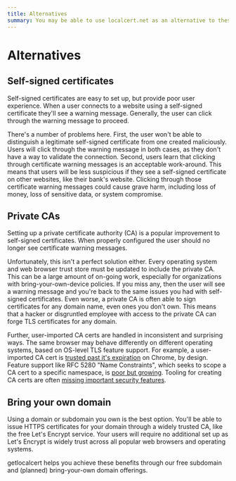 ```yaml
---
title: Alternatives
summary: You may be able to use localcert.net as an alternative to these technologies
---
```


# Alternatives

## Self-signed certificates

Self-signed certificates are easy to set up, but provide poor user experience.
When a user connects to a website using a self-signed certificate they'll see a warning message.
Generally, the user can click through the warning message to proceed.

There's a number of problems here.
First, the user won't be able to distinguish a legitimate self-signed certificate from one created maliciously.
Users will click through the warning message in both cases, as they don't have a way to validate the connection.
Second, users learn that clicking through certificate warning messages is an acceptable work-around.
This means that users will be less suspicious if they see a self-signed certificate on other websites, like their bank's website.
Clicking through those certificate warning messages could cause grave harm, including loss of money, loss of sensitive data, or system compromise.

## Private CAs

Setting up a private certificate authority (CA) is a popular improvement to self-signed certificates.
When properly configured the user should no longer see certificate warning messages.

Unfortunately, this isn't a perfect solution either.
Every operating system and web browser trust store must be updated to include the private CA.
This can be a large amount of on-going work, especially for organizations with bring-your-own-device policies.
If you miss any, then the user will see a warning message and you're back to the same issues you had with self-signed certificates.
Even worse, a private CA is often able to sign certificates for any domain name, even ones you don't own.
This means that a hacker or disgruntled employee with access to the private CA can forge TLS certificates for any domain.

Further, user-imported CA certs are handled in inconsistent and surprising ways.
The same browser may behave differently on different operating systems, based on OS-level TLS feature support.
For example, a user-imported CA cert is [trusted past it's expiration](https://bugs.chromium.org/p/chromium/issues/detail?id=1072083&q=trust%20root%20expiration&can=2) on Chrome, by design.
Feature support like RFC 5280 "Name Constraints", which seeks to scope a CA cert to a specific namespace, is [poor but growing](https://alexsci.com/blog/name-non-constraint/).
Tooling for creating CA certs are often [missing important security features](https://github.com/FiloSottile/mkcert/issues/302).

## Bring your own domain

Using a domain or subdomain you own is the best option.
You'll be able to issue HTTPS certificates for your domain through a widely trusted CA, like the free Let's Encrypt service.
Your users will require no additional set up as Let's Encrypt is widely trust across all popular web browsers and operating systems.

getlocalcert helps you achieve these benefits through our free subdomain and (planned) bring-your-own domain offerings.

